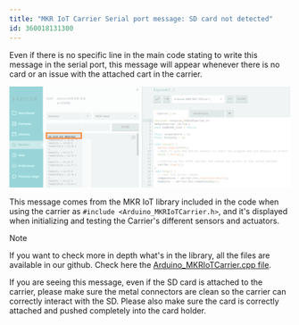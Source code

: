 ```yaml
---
title: "MKR IoT Carrier Serial port message: SD card not detected"
id: 360018131300
---
```


Even if there is no specific line in the main code stating to write this message in the serial port, this message will appear whenever there is no card or an issue with the attached cart in the carrier.

![SD card no detected message](img/SDCard_IoTKit.png)

This message comes from the MKR IoT library included in the code when using the carrier as `#include <Arduino_MKRIoTCarrier.h>`, and it's displayed when initializing and testing the Carrier's different sensors and actuators.

> [!NOTE]
> If you want to check more in depth what's in the library, all the files are available in our github.
> Check here the [Arduino_MKRIoTCarrier.cpp file](https://github.com/arduino-libraries/Arduino_MKRIoTCarrier/blob/master/src/Arduino_MKRIoTCarrier.cpp#L84).

If you are seeing this message, even if the SD card is attached to the carrier, please make sure the metal connectors are clean so the carrier can correctly interact with the SD. Please also make sure the card is correctly attached and pushed completely into the card holder.
